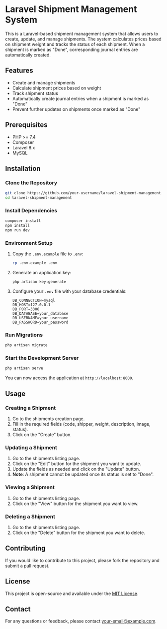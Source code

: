 
# Laravel Shipment Management System

This is a Laravel-based shipment management system that allows users to create, update, and manage shipments. The system calculates prices based on shipment weight and tracks the status of each shipment. When a shipment is marked as "Done", corresponding journal entries are automatically created.

## Features

- Create and manage shipments
- Calculate shipment prices based on weight
- Track shipment status
- Automatically create journal entries when a shipment is marked as "Done"
- Prevent further updates on shipments once marked as "Done"

## Prerequisites

- PHP >= 7.4
- Composer
- Laravel 8.x
- MySQL

## Installation

### Clone the Repository

```bash
git clone https://github.com/your-username/laravel-shipment-management.git
cd laravel-shipment-management
```

### Install Dependencies

```bash
composer install
npm install
npm run dev
```

### Environment Setup

1. Copy the `.env.example` file to `.env`:

    ```bash
    cp .env.example .env
    ```

2. Generate an application key:

    ```bash
    php artisan key:generate
    ```

3. Configure your `.env` file with your database credentials:

    ```
    DB_CONNECTION=mysql
    DB_HOST=127.0.0.1
    DB_PORT=3306
    DB_DATABASE=your_database
    DB_USERNAME=your_username
    DB_PASSWORD=your_password
    ```

### Run Migrations

```bash
php artisan migrate
```

### Start the Development Server

```bash
php artisan serve
```

You can now access the application at `http://localhost:8000`.

## Usage

### Creating a Shipment

1. Go to the shipments creation page.
2. Fill in the required fields (code, shipper, weight, description, image, status).
3. Click on the "Create" button.

### Updating a Shipment

1. Go to the shipments listing page.
2. Click on the "Edit" button for the shipment you want to update.
3. Update the fields as needed and click on the "Update" button.
4. **Note**: A shipment cannot be updated once its status is set to "Done".

### Viewing a Shipment

1. Go to the shipments listing page.
2. Click on the "View" button for the shipment you want to view.

### Deleting a Shipment

1. Go to the shipments listing page.
2. Click on the "Delete" button for the shipment you want to delete.

## Contributing

If you would like to contribute to this project, please fork the repository and submit a pull request.

## License

This project is open-source and available under the [MIT License](LICENSE).

## Contact

For any questions or feedback, please contact [your-email@example.com](mailto:your-email@example.com).
